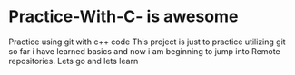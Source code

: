 # Practice-With-C- is awesome
Practice using git with c++ code
This project is just to practice utilizing git
so far i have learned basics and now i am beginning to jump into Remote repositories.
Lets go and lets learn
